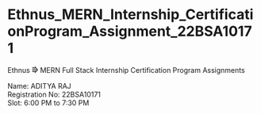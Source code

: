 # Ethnus_MERN_Internship_CertificationProgram_Assignment_22BSA10171
Ethnus ⭆ MERN Full Stack Internship Certification Program Assignments

Name: ADITYA RAJ<br>
Registration No: 22BSA10171<br>
Slot: 6:00 PM to 7:30 PM
